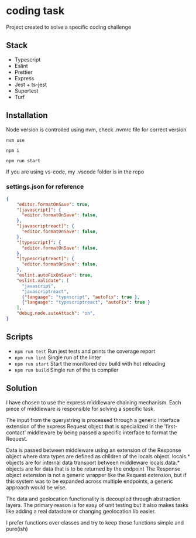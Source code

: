 # coding task

Project created to solve a specific coding challenge
## Stack

- Typescript
- Eslint
- Prettier
- Express
- Jest + ts-jest
- Supertest
- Turf

## Installation

Node version is controlled using nvm, check .nvmrc file for correct version

`nvm use`

`npm i`

`npm run start`

If you are using vs-code, my .vscode folder is in the repo

### settings.json for reference

```json
{
    "editor.formatOnSave": true,
    "[javascript]": {
      "editor.formatOnSave": false,
    },
    "[javascriptreact]": {
      "editor.formatOnSave": false,
    },
    "[typescript]": {
      "editor.formatOnSave": false,
    },
    "[typescriptreact]": {
      "editor.formatOnSave": false,
    },
    "eslint.autoFixOnSave": true,
    "eslint.validate": [
      "javascript",
      "javascriptreact",
      {"language": "typescript", "autoFix": true },
      {"language": "typescriptreact", "autoFix": true }
    ],
    "debug.node.autoAttach": "on",
}
```

## Scripts

- `npm run test` Run jest tests and prints the coverage report
- `npm run lint` Single run of the linter
- `npm run start` Start the monitored dev build with hot reloading
- `npm run build` Single run of the ts compiler

## Solution

I have chosen to use the express middleware chaining mechanism.
Each piece of middleware is responsible for solving a specific task.

The input from the querystring is processed through a generic interface extension of the express Request object that is specialized in the 'first-contact' middleware by being passed a specific interface to format the Request.

Data is passed between middleware using an extension of the Response object where data types are defined as children of the locals object. 
locals.* objects are for internal data transport between middleware
locals.data.* objects are for data that is to be returned by the endpoint
The Response object extension is not a generic wrapper like the Request extension, but if this system was to be expanded across multiple endpoints, a generic approach would be wise.

The data and geolocation functionality is decoupled through abstraction layers. The primary reason is for easy of unit testing but it also makes tasks like adding a real datastore or changing geolocation lib easier.

I prefer functions over classes and try to keep those functions simple and pure(ish)
